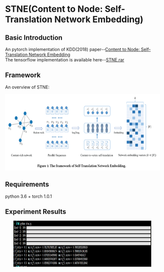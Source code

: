 # STNE(Content to Node: Self-Translation Network Embedding)   

## Basic Introduction   
An pytorch implementation of KDD(2018) paper--[Content to Node: Self-Translation Network Embedding](https://dl.acm.org/citation.cfm?id=3219988)   
The tensorflow implementation is available here--[STNE.rar](http://dm.nankai.edu.cn/code/STNE.rar)   

## Framework   
An overview of STNE:   
<div align=center><img src='https://github.com/cherisyu/STNE/blob/master/data/stne.png' width="650" height="250" alt="图片加载失败时，显示这段字"/></div>         


## Requirements      
python 3.6 + torch 1.0.1      

## Experiment Results   
<div align=center><img src='https://github.com/cherisyu/STNE/blob/master/data/stne_exp.png' width="450" height="150" alt="图片加载失败时，显示这段字"/></div>    

